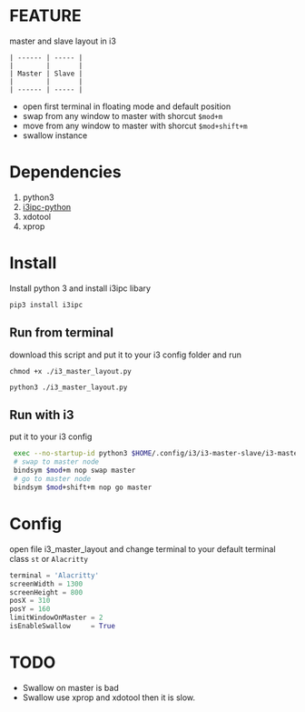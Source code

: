 # FEATURE

 master and slave layout in i3
```
| ------ | ----- |
|        |       |
| Master | Slave |
|        |       |
| ------ | ----- |
```
* open first terminal in floating mode and default position 
* swap from any window to master with shorcut `$mod+m`
* move from any window to master with shorcut `$mod+shift+m`
* swallow instance 

# Dependencies

1. python3
2. [i3ipc-python](https://github.com/altdesktop/i3ipc-python)
3. xdotool
4. xprop


# Install

 Install python 3 and install i3ipc libary

 `pip3 install i3ipc`

## Run from terminal

 download this script and put it to your i3 config folder and run

`chmod +x ./i3_master_layout.py`

`python3 ./i3_master_layout.py`

## Run with i3

 put it to your i3 config

```bash
 exec --no-startup-id python3 $HOME/.config/i3/i3-master-slave/i3-master-layout.py
 # swap to master node
 bindsym $mod+m nop swap master 
 # go to master node
 bindsym $mod+shift+m nop go master 

 ```
# Config

open file i3_master_layout and change terminal to your default terminal class `st` or `Alacritty`

```python
terminal = 'Alacritty'
screenWidth = 1300
screenHeight = 800
posX = 310
posY = 160
limitWindowOnMaster = 2
isEnableSwallow     = True

```

# TODO

* Swallow on master is bad
* Swallow use xprop and xdotool then it is slow.

